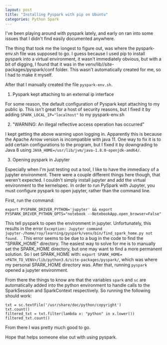```yaml
---
layout: post
title: "Installing Pyspark with pip on Ubuntu"
categories: Python Spark
---
```

I've been playing around with pyspark lately, and early on ran into some issues that I didn't find easily documented anywhere. 

The thing that took me the longest to figure out, was where the pyspark-env.sh file was supposed to go. I guess because I used pip to install pyspark into a virtual environment, it wasn't immediately obvious, but with a bit of digging, I found that it was in the venv/lib/<python>/site-packages/pyspark/conf folder. This wasn't automatically created for me, so I had to make it myself. 

After that I manually created the file `pyspark-env.sh`. 

1. Pyspark kept attaching to an external ip interface

For some reason, the default configuration of Pyspark kept attaching to my public ip. This isn't great for a host of security reasons, but I fixed it by adding `SPARK_LOCAL_IP="localhost"` to my pyspark-env.sh 

2. "WARNING: An illegal reflective access operation has occurred" 

I kept getting the above warning upon logging in. Apparently this is because the Apache Arrow version is incompatible with java 11. One way to fix it is to add certain configurations to the program, but I fixed it by downgrading to Java 8 using `JAVA_HOME=/usr/lib/jvm/java-1.8.0-openjdk-amd64/`.

3. Opening pyspark in Jupyter

Especially when I'm just testing out a tool, I like to have the immediacy of a jupyter environment. There were a couple different things here though, that weren't expected. I couldn't simply install jupyter and add the virtual environment to the kernelspec. In order to run PySpark with Jupyter, you must configure pyspark to open jupyter, rather than the command line. 

First, run the command:
 
`export PYSPARK_DRIVER_PYTHON='jupyter' && export PYSPARK_DRIVER_PYTHON_OPTS="notebook --NotebookApp.open_browser=False"`

This tell pyspark to open the environment in jupyter. Unfortunately, this results in the error `Exception: Jupyter command jupyter-/home/roy/learning/pyspark/venv/bin/find_spark_home.py not found.
`. This error seems to be due to a bug in the code to find the "SPARK_HOME" directory. The easiest way to solve for me is to manually set the SPARK_HOME directory, but one may want to find a more permanent solution. So I set SPARK_HOME with: `export SPARK_HOME=<PATH_TO_VENV>/lib/python3.6/site-packages/pyspark/`, which was where my personal SPARK_HOME directory was. After that, running `pyspark` opened a jupyter environment. 

From there the things to know are that the variables `spark` and `sc` are automatically added into the python environment to handle calls to the SparkSession and SparkContext respectively. So running the following should work:

```
txt = sc.textFile('/usr/share/doc/python/copyright')
txt.count()
filtered_txt = txt.filter(lambda x: "python" in x.lower())
filtered_txt.count()
```

From there I was pretty much good to go.

Hope that helps someone else out with using pyspark. 

